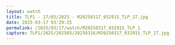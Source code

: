 ```yaml
---
layout: watch
title: TLP1 - 17/03/2025 - M20250317_032915_TLP_1T.jpg
date: 2025-03-17 03:29:15
permalink: /2025/03/17/watch/M20250317_032915_TLP_1
capture: TLP1/2025/202503/20250316/M20250317_032915_TLP_1T.jpg
---
```

